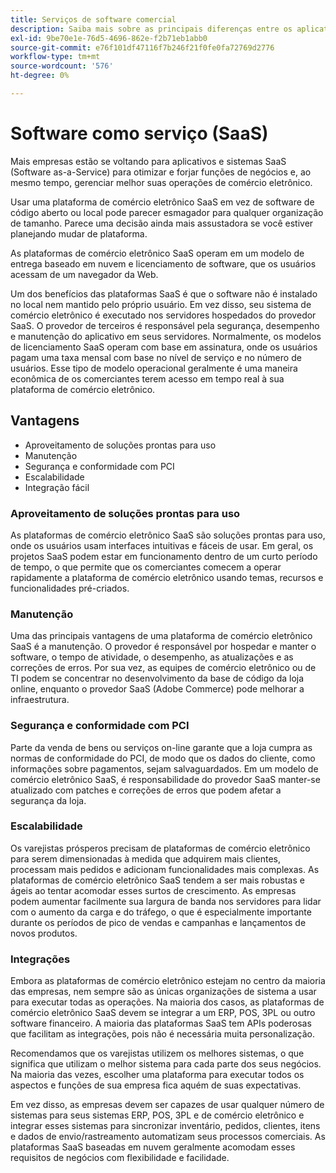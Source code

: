```yaml
---
title: Serviços de software comercial
description: Saiba mais sobre as principais diferenças entre os aplicativos SaaS e outras opções de comércio eletrônico de código aberto auto-hospedadas (no local).
exl-id: 9be70e1e-76d5-4696-862e-f2b71eb1abb0
source-git-commit: e76f101df47116f7b246f21f0fe0fa72769d2776
workflow-type: tm+mt
source-wordcount: '576'
ht-degree: 0%

---
```


# Software como serviço (SaaS)

Mais empresas estão se voltando para aplicativos e sistemas SaaS (Software as-a-Service) para otimizar e forjar funções de negócios e, ao mesmo tempo, gerenciar melhor suas operações de comércio eletrônico.

Usar uma plataforma de comércio eletrônico SaaS em vez de software de código aberto ou local pode parecer esmagador para qualquer organização de tamanho. Parece uma decisão ainda mais assustadora se você estiver planejando mudar de plataforma.

As plataformas de comércio eletrônico SaaS operam em um modelo de entrega baseado em nuvem e licenciamento de software, que os usuários acessam de um navegador da Web.

Um dos benefícios das plataformas SaaS é que o software não é instalado no local nem mantido pelo próprio usuário. Em vez disso, seu sistema de comércio eletrônico é executado nos servidores hospedados do provedor SaaS. O provedor de terceiros é responsável pela segurança, desempenho e manutenção do aplicativo em seus servidores. Normalmente, os modelos de licenciamento SaaS operam com base em assinatura, onde os usuários pagam uma taxa mensal com base no nível de serviço e no número de usuários. Esse tipo de modelo operacional geralmente é uma maneira econômica de os comerciantes terem acesso em tempo real à sua plataforma de comércio eletrônico.

## Vantagens

- Aproveitamento de soluções prontas para uso
- Manutenção
- Segurança e conformidade com PCI
- Escalabilidade
- Integração fácil

### Aproveitamento de soluções prontas para uso

As plataformas de comércio eletrônico SaaS são soluções prontas para uso, onde os usuários usam interfaces intuitivas e fáceis de usar. Em geral, os projetos SaaS podem estar em funcionamento dentro de um curto período de tempo, o que permite que os comerciantes comecem a operar rapidamente a plataforma de comércio eletrônico usando temas, recursos e funcionalidades pré-criados.

### Manutenção

Uma das principais vantagens de uma plataforma de comércio eletrônico SaaS é a manutenção. O provedor é responsável por hospedar e manter o software, o tempo de atividade, o desempenho, as atualizações e as correções de erros. Por sua vez, as equipes de comércio eletrônico ou de TI podem se concentrar no desenvolvimento da base de código da loja online, enquanto o provedor SaaS (Adobe Commerce) pode melhorar a infraestrutura.

### Segurança e conformidade com PCI

Parte da venda de bens ou serviços on-line garante que a loja cumpra as normas de conformidade do PCI, de modo que os dados do cliente, como informações sobre pagamentos, sejam salvaguardados. Em um modelo de comércio eletrônico SaaS, é responsabilidade do provedor SaaS manter-se atualizado com patches e correções de erros que podem afetar a segurança da loja.

### Escalabilidade

Os varejistas prósperos precisam de plataformas de comércio eletrônico para serem dimensionadas à medida que adquirem mais clientes, processam mais pedidos e adicionam funcionalidades mais complexas. As plataformas de comércio eletrônico SaaS tendem a ser mais robustas e ágeis ao tentar acomodar esses surtos de crescimento. As empresas podem aumentar facilmente sua largura de banda nos servidores para lidar com o aumento da carga e do tráfego, o que é especialmente importante durante os períodos de pico de vendas e campanhas e lançamentos de novos produtos.

### Integrações

Embora as plataformas de comércio eletrônico estejam no centro da maioria das empresas, nem sempre são as únicas organizações de sistema a usar para executar todas as operações. Na maioria dos casos, as plataformas de comércio eletrônico SaaS devem se integrar a um ERP, POS, 3PL ou outro software financeiro. A maioria das plataformas SaaS tem APIs poderosas que facilitam as integrações, pois não é necessária muita personalização.

Recomendamos que os varejistas utilizem os melhores sistemas, o que significa que utilizam o melhor sistema para cada parte dos seus negócios. Na maioria das vezes, escolher uma plataforma para executar todos os aspectos e funções de sua empresa fica aquém de suas expectativas.

Em vez disso, as empresas devem ser capazes de usar qualquer número de sistemas para seus sistemas ERP, POS, 3PL e de comércio eletrônico e integrar esses sistemas para sincronizar inventário, pedidos, clientes, itens e dados de envio/rastreamento automatizam seus processos comerciais. As plataformas SaaS baseadas em nuvem geralmente acomodam esses requisitos de negócios com flexibilidade e facilidade.
